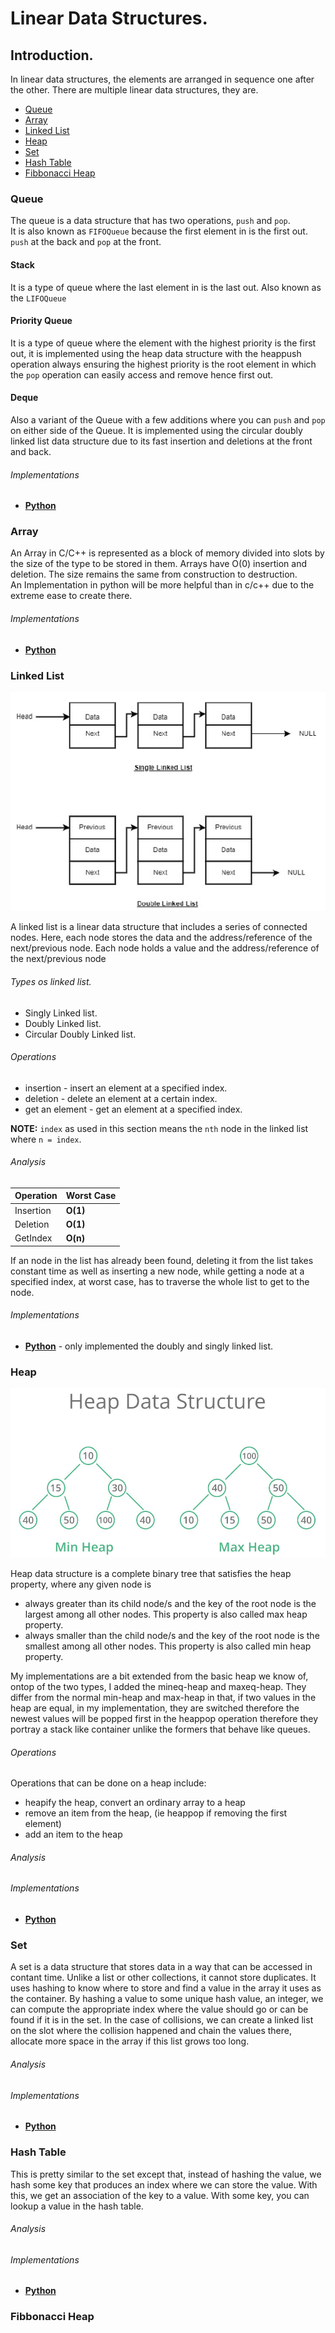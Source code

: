 # Linear Data Structures.

## Introduction.

In linear data structures, the elements are arranged in sequence one after the other.
There are multiple linear data structures, they are.

- [Queue](#queue)
- [Array](#array)
- [Linked List](#linked-list)
- [Heap](#heap)
- [Set](#set)
- [Hash Table](#hash-table)
- [Fibbonacci Heap](#fibbonacci-heap)

### Queue

The queue is a data structure that has two operations, `push` and `pop`.  
It is also known as `FIFOQueue` because the first element in is the first out.
`push` at the back and `pop` at the front.

#### Stack

It is a type of queue where the last element in is the last out. Also known as the `LIFOQueue`

#### Priority Queue

It is a type of queue where the element with the highest priority is
the first out, it is implemented using the heap data structure with the heappush operation
always ensuring the highest priority is the root element in which the `pop` operation
can easily access and remove hence first out.

#### Deque

Also a variant of the Queue with a few additions where you can `push` and `pop` on
either side of the Queue. It is implemented using the circular doubly linked list data
structure due to its fast insertion and deletions at the front and back.

###### Implementations

- [**Python**](./ldsa/queue.py)

### Array

An Array in C/C++ is represented as a block of memory divided into slots by the size of the type to be stored in them. Arrays have O(0) insertion and deletion. The size remains the same from construction to destruction.  
An Implementation in python will be more helpful than in c/c++ due to the extreme ease to create there.

###### Implementations

- [**Python**](./ldsa/array.py)

### Linked List

![Linked list Picture][linked_list_picture]

A linked list is a linear data structure that includes a series of connected nodes. Here, each node stores the data and the address/reference of the next/previous node.
Each node holds a value and the address/reference of the next/previous node

###### Types os linked list.

- Singly Linked list.
- Doubly Linked list.
- Circular Doubly Linked list.

###### Operations

- insertion - insert an element at a specified index.
- deletion - delete an element at a certain index.
- get an element - get an element at a specified index.

**NOTE:** `index` as used in this section means the `nth` node in the linked list where `n = index`.

###### Analysis

| Operation | Worst Case |
| --------- | ---------- |
| Insertion | **O(1)**   |
| Deletion  | **O(1)**   |
| GetIndex  | **O(n)**   |

If an node in the list has already been found, deleting it from the list takes constant time as well as inserting a new node, while getting a node at a specified index, at worst case, has to traverse the whole list to get to the node.

###### Implementations

- [**Python**](./ldsa/linked_list.py) - only implemented the doubly and singly linked list.

### Heap

![Heap Data Structure][heap_picture]

Heap data structure is a complete binary tree that satisfies the heap property, where any given node is

- always greater than its child node/s and the key of the root node is the largest among all other nodes. This property is also called max heap property.
- always smaller than the child node/s and the key of the root node is the smallest among all other nodes. This property is also called min heap property.

My implementations are a bit extended from the basic heap we know of, ontop of the two types, I added the mineq-heap and maxeq-heap. They differ from the normal min-heap and max-heap in that, if two values in the heap are equal, in my implementation, they are switched therefore the newest values will be popped first in the heappop operation therefore they portray a stack like container unlike the formers that behave like queues.

###### Operations

Operations that can be done on a heap include:

- heapify the heap, convert an ordinary array to a heap
- remove an item from the heap, (ie heappop if removing the first element)
- add an item to the heap

###### Analysis

###### Implementations

- [**Python**](./ldsa/heap.py)

### Set

A set is a data structure that stores data in a way that can be accessed in contant time.
Unlike a list or other collections, it cannot store duplicates. It uses hashing to know where to store and find a value in the array it uses as the container. By hashing a value to some unique hash value, an integer, we can compute the appropriate index where the value should go or can be found if it is in the set.
In the case of collisions, we can create a linked list on the slot where the collision happened and chain the values there, allocate more space in the array if this list grows too long.

###### Analysis

###### Implementations

- [**Python**](./ldsa/set.py)

### Hash Table

This is pretty similar to the set except that, instead of hashing the value, we hash some key that produces an index where we can store the value. With this, we get an association of the key to a value. With some key, you can lookup a value in the hash table.

###### Analysis

###### Implementations

- [**Python**](./ldsa/hash_table.py)

### Fibbonacci Heap

[linked_list_picture]: /assets/linked-list-dsa-picture.jpg
[heap_picture]: /assets/heap-dsa-picture.jpg

